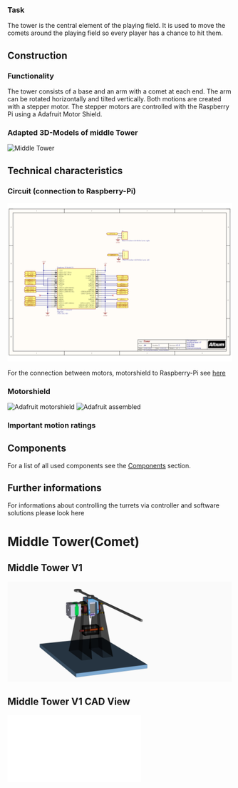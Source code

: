 
### Task
The tower is the central element of the playing field. It is used to move the comets around the playing field so every player has a chance to hit them.


## Construction

### Functionality

The tower consists of a base and an arm with a comet at each end. The arm can be rotated horizontally and tilted vertically. Both motions are created with a stepper motor. The stepper motors are controlled with the Raspberry Pi using a Adafruit Motor Shield.


### Adapted 3D-Models of middle Tower

![Middle Tower](3D_models/TurmV01.png)



## Technical characteristics

### Circuit (connection to Raspberry-Pi)

![Middle Tower circuit](circuit/middle_tower1.png)

For the connection between motors, motorshield to Raspberry-Pi see [here](https://learn.adafruit.com/adafruit-dc-and-stepper-motor-hat-for-raspberry-pi/stacking-hats)

### Motorshield

![Adafruit motorshield](pictures/Adafruit_mototshield.png)
![Adafruit assembled](pictures/Adafruit_assembled.png)


### Important motion ratings




## Components

For a list of all used components see the [Components](Components.md) section.

## Further informations

For informations about controlling the turrets via controller and software solutions please look here



























# **Middle Tower(Comet)**

## **Middle Tower V1**

![Middle Tower Version 1](3D_models/TumV01.png)

## **Middle Tower V1 CAD View**

![Middle Tower Version 1 CAD View](3D_models/TumV01.pdf)
